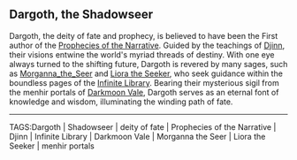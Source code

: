 ## Dargoth, the Shadowseer

Dargoth, the deity of fate and prophecy, is believed to have been the First author of the [Prophecies of the Narrative](Prophecies%20of%20the%20Narrative.md). Guided by the teachings of [Djinn](../People/Djinn.md), their visions entwine the world's myriad threads of destiny. With one eye always turned to the shifting future, Dargoth is revered by many sages, such as [Morganna_the_Seer](../People/Morganna_the_Seer.md) and [Liora the Seeker](../People/Liora_Seeker.md), who seek guidance within the boundless pages of the [Infinite Library](../Places/Infinite_Library.md). Bearing their mysterious sigil from the menhir portals of [Darkmoon Vale](../Places/Darkmoon_Vale.md), Dargoth serves as an eternal font of knowledge and wisdom, illuminating the winding path of fate.


---
TAGS:Dargoth | Shadowseer | deity of fate | Prophecies of the Narrative | Djinn | Infinite Library | Darkmoon Vale | Morganna the Seer | Liora the Seeker | menhir portals
